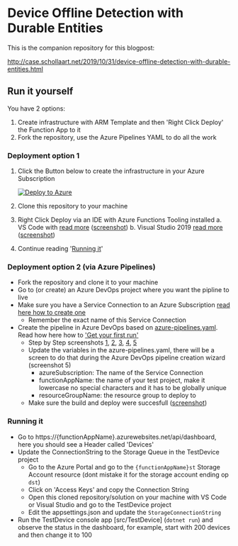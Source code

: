 # Device Offline Detection with Durable Entities

This is the companion repository for this blogpost:

http://case.schollaart.net/2019/10/31/device-offline-detection-with-durable-entities.html

## Run it yourself

You have 2 options: 

1. Create infrastructure with ARM Template and then 'Right Click Deploy' the Function App to it
2. Fork the repository, use the Azure Pipelines YAML to do all the work

### Deployment option 1 

1. Click the Button below to create the infrastructure in your Azure Subscription

   [![Deploy to Azure](https://azuredeploy.net/deploybutton.png)](https://azuredeploy.net/)
   
2. Clone this repository to your machine
3. Right Click Deploy via an IDE with Azure Functions Tooling installed
	a. VS Code with [read more](https://docs.microsoft.com/en-us/azure/azure-functions/functions-develop-vs-code#publish-to-azure) ([screenshot](images/step7.png))
	b. Visual Studio 2019 [read more](https://docs.microsoft.com/en-us/azure/azure-functions/functions-develop-vs#publish-to-azure) ([screenshot](images/step7b.png))
4. Continue reading '[Running it]('running-it')'

### Deployment option 2 (via Azure Pipelines)

- Fork the repository and clone it to your machine
- Go to (or create) an Azure DevOps project where you want the pipline to live
- Make sure you have a Service Connection to an Azure Subscription [read here how to create one](https://docs.microsoft.com/en-us/azure/devops/pipelines/library/connect-to-azure?view=azure-devops)
	- Remember the exact name of this Service Connection
- Create the pipeline in Azure DevOps based on [azure-pipelines.yaml](azure-pipelines.yaml). Read how here how to ['Get your first run'](https://docs.microsoft.com/en-us/azure/devops/pipelines/create-first-pipeline?view=azure-devops&tabs=tfs-2018-2#get-your-first-run)
	- Step by Step screenshots [1](images/step1.png), [2](images/step2.png), [3](images/step3.png), [4](images/step4.png), [5](images/step5.png)
	- Update the variables in the azure-pipelines.yaml, there will be a screen to do that during the Azure DevOps pipeline creation wizard (screenshot 5)
		- azureSubscription: The name of the Service Connection
		- functionAppName: the name of your test project, make it lowercase no special characters and it has to be globally unique
		- resourceGroupName: the resource group to deploy to 
	- Make sure the build and deploy were succesfull ([screenshot](images/step6.png))

### Running it

- Go to https://{functionAppName}.azurewebsites.net/api/dashboard, here you should see a Header called 'Devices'
- Update the ConnectionString to the Storage Queue in the TestDevice project
	- Go to the Azure Portal and go to the `{functionAppName}st` Storage Account resource (dont mistake it for the storage account ending op `dst`)
	- Click on 'Access Keys' and copy the Connection String
	- Open this cloned repository/solution on your machine with VS Code or Visual Studio and go to the TestDevice project
	- Edit the appsettings.json and update the `StorageConnectionString`
- Run the TestDevice console app [src/TestDevice] (`dotnet run`) and observe the status in the dashboard, for example, start with 200 devices and then change it to 100